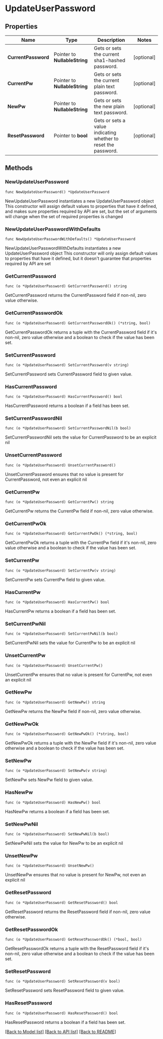 # UpdateUserPassword

## Properties

Name | Type | Description | Notes
------------ | ------------- | ------------- | -------------
**CurrentPassword** | Pointer to **NullableString** | Gets or sets the current sha1-hashed password. | [optional] 
**CurrentPw** | Pointer to **NullableString** | Gets or sets the current plain text password. | [optional] 
**NewPw** | Pointer to **NullableString** | Gets or sets the new plain text password. | [optional] 
**ResetPassword** | Pointer to **bool** | Gets or sets a value indicating whether to reset the password. | [optional] 

## Methods

### NewUpdateUserPassword

`func NewUpdateUserPassword() *UpdateUserPassword`

NewUpdateUserPassword instantiates a new UpdateUserPassword object
This constructor will assign default values to properties that have it defined,
and makes sure properties required by API are set, but the set of arguments
will change when the set of required properties is changed

### NewUpdateUserPasswordWithDefaults

`func NewUpdateUserPasswordWithDefaults() *UpdateUserPassword`

NewUpdateUserPasswordWithDefaults instantiates a new UpdateUserPassword object
This constructor will only assign default values to properties that have it defined,
but it doesn't guarantee that properties required by API are set

### GetCurrentPassword

`func (o *UpdateUserPassword) GetCurrentPassword() string`

GetCurrentPassword returns the CurrentPassword field if non-nil, zero value otherwise.

### GetCurrentPasswordOk

`func (o *UpdateUserPassword) GetCurrentPasswordOk() (*string, bool)`

GetCurrentPasswordOk returns a tuple with the CurrentPassword field if it's non-nil, zero value otherwise
and a boolean to check if the value has been set.

### SetCurrentPassword

`func (o *UpdateUserPassword) SetCurrentPassword(v string)`

SetCurrentPassword sets CurrentPassword field to given value.

### HasCurrentPassword

`func (o *UpdateUserPassword) HasCurrentPassword() bool`

HasCurrentPassword returns a boolean if a field has been set.

### SetCurrentPasswordNil

`func (o *UpdateUserPassword) SetCurrentPasswordNil(b bool)`

 SetCurrentPasswordNil sets the value for CurrentPassword to be an explicit nil

### UnsetCurrentPassword
`func (o *UpdateUserPassword) UnsetCurrentPassword()`

UnsetCurrentPassword ensures that no value is present for CurrentPassword, not even an explicit nil
### GetCurrentPw

`func (o *UpdateUserPassword) GetCurrentPw() string`

GetCurrentPw returns the CurrentPw field if non-nil, zero value otherwise.

### GetCurrentPwOk

`func (o *UpdateUserPassword) GetCurrentPwOk() (*string, bool)`

GetCurrentPwOk returns a tuple with the CurrentPw field if it's non-nil, zero value otherwise
and a boolean to check if the value has been set.

### SetCurrentPw

`func (o *UpdateUserPassword) SetCurrentPw(v string)`

SetCurrentPw sets CurrentPw field to given value.

### HasCurrentPw

`func (o *UpdateUserPassword) HasCurrentPw() bool`

HasCurrentPw returns a boolean if a field has been set.

### SetCurrentPwNil

`func (o *UpdateUserPassword) SetCurrentPwNil(b bool)`

 SetCurrentPwNil sets the value for CurrentPw to be an explicit nil

### UnsetCurrentPw
`func (o *UpdateUserPassword) UnsetCurrentPw()`

UnsetCurrentPw ensures that no value is present for CurrentPw, not even an explicit nil
### GetNewPw

`func (o *UpdateUserPassword) GetNewPw() string`

GetNewPw returns the NewPw field if non-nil, zero value otherwise.

### GetNewPwOk

`func (o *UpdateUserPassword) GetNewPwOk() (*string, bool)`

GetNewPwOk returns a tuple with the NewPw field if it's non-nil, zero value otherwise
and a boolean to check if the value has been set.

### SetNewPw

`func (o *UpdateUserPassword) SetNewPw(v string)`

SetNewPw sets NewPw field to given value.

### HasNewPw

`func (o *UpdateUserPassword) HasNewPw() bool`

HasNewPw returns a boolean if a field has been set.

### SetNewPwNil

`func (o *UpdateUserPassword) SetNewPwNil(b bool)`

 SetNewPwNil sets the value for NewPw to be an explicit nil

### UnsetNewPw
`func (o *UpdateUserPassword) UnsetNewPw()`

UnsetNewPw ensures that no value is present for NewPw, not even an explicit nil
### GetResetPassword

`func (o *UpdateUserPassword) GetResetPassword() bool`

GetResetPassword returns the ResetPassword field if non-nil, zero value otherwise.

### GetResetPasswordOk

`func (o *UpdateUserPassword) GetResetPasswordOk() (*bool, bool)`

GetResetPasswordOk returns a tuple with the ResetPassword field if it's non-nil, zero value otherwise
and a boolean to check if the value has been set.

### SetResetPassword

`func (o *UpdateUserPassword) SetResetPassword(v bool)`

SetResetPassword sets ResetPassword field to given value.

### HasResetPassword

`func (o *UpdateUserPassword) HasResetPassword() bool`

HasResetPassword returns a boolean if a field has been set.


[[Back to Model list]](../README.md#documentation-for-models) [[Back to API list]](../README.md#documentation-for-api-endpoints) [[Back to README]](../README.md)



